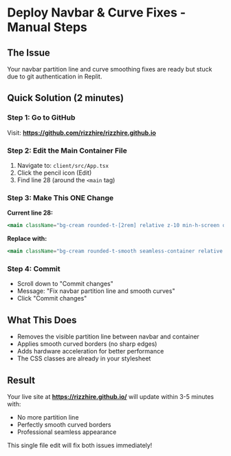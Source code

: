 # Deploy Navbar & Curve Fixes - Manual Steps

## The Issue
Your navbar partition line and curve smoothing fixes are ready but stuck due to git authentication in Replit.

## Quick Solution (2 minutes)

### Step 1: Go to GitHub
Visit: **https://github.com/rizzhire/rizzhire.github.io**

### Step 2: Edit the Main Container File
1. Navigate to: `client/src/App.tsx`
2. Click the pencil icon (Edit)
3. Find line 28 (around the `<main` tag)

### Step 3: Make This ONE Change
**Current line 28:**
```jsx
<main className="bg-cream rounded-t-[2rem] relative z-10 min-h-screen overflow-hidden mt-16 content-reveal">
```

**Replace with:**
```jsx
<main className="bg-cream rounded-t-smooth seamless-container relative z-10 min-h-screen overflow-hidden mt-16 content-reveal">
```

### Step 4: Commit
- Scroll down to "Commit changes"
- Message: "Fix navbar partition line and smooth curves"
- Click "Commit changes"

## What This Does
- Removes the visible partition line between navbar and container
- Applies smooth curved borders (no sharp edges)
- Adds hardware acceleration for better performance
- The CSS classes are already in your stylesheet

## Result
Your live site at **https://rizzhire.github.io/** will update within 3-5 minutes with:
- No more partition line
- Perfectly smooth curved borders
- Professional seamless appearance

This single file edit will fix both issues immediately!